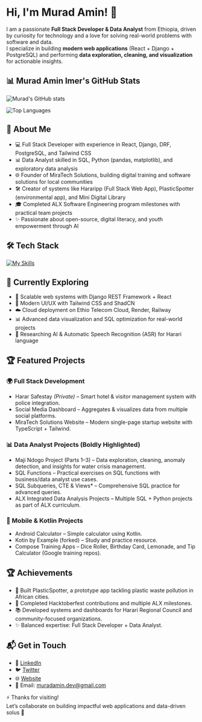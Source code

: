 # Hi, I'm Murad Amin! 👋

I am a passionate **Full Stack Developer & Data Analyst** from Ethiopia, driven by curiosity for technology and a love for solving real-world problems with software and data.  
I specialize in building **modern web applications** (React + Django + PostgreSQL) and performing **data exploration, cleaning, and visualization** for actionable insights.  


## 📊 Murad Amin Imer's GitHub Stats  

![Murad's GitHub stats](https://github-readme-stats.vercel.app/api?username=muradamen&show_icons=true&theme=tokyonight&hide_border=true&count_private=true)

![Top Languages](https://github-readme-stats.vercel.app/api/top-langs/?username=muradamen&layout=compact&theme=tokyonight&hide=C,C%2B%2B,Shell)

## 🚀 About Me  

- 💻 Full Stack Developer with experience in React, Django, DRF, PostgreSQL, and Tailwind CSS 
- 📊 Data Analyst skilled in SQL, Python (pandas, matplotlib), and exploratory data analysis  
- 🌐 Founder of MiraTech Solutions, building digital training and software solutions for local communities  
- 🛠 Creator of systems like Hararipp (Full Stack Web App), PlasticSpotter (environmental app), and Mini Digital Library
- 🎓 Completed ALX Software Engineering program milestones with practical team projects  
- ✨ Passionate about open-source, digital literacy, and youth empowerment through AI  


## 🛠 Tech Stack  

[![My Skills](https://skillicons.dev/icons?i=python,django,js,react,html,css,tailwind,postgres,git,github,docker,jupyter)](https://skillicons.dev)

## 🌱 Currently Exploring  

- 🚀 Scalable web systems with Django REST Framework + React 
- 🎨 Modern UI/UX with Tailwind CSS and ShadCN
- ☁️ Cloud deployment on Ethio Telecom Cloud, Render, Railway
- 📊 Advanced data visualization and SQL optimization for real-world projects  
- 🧠 Researching AI & Automatic Speech Recognition (ASR) for Harari language  


## 🏆 Featured Projects  

### 🌍 Full Stack Development  
- Harar Safestay *(Private)* – Smart hotel & visitor management system with police integration.    
- Social Media Dashboard – Aggregates & visualizes data from multiple social platforms.  
- MiraTech Solutions Website – Modern single-page startup website with TypeScript + Tailwind.  

### 📊 **Data Analyst Projects (Boldly Highlighted)**  
- Maji Ndogo Project (Parts 1–3) – Data exploration, cleaning, anomaly detection, and insights for water crisis management.  
- SQL Functions – Practical exercises on SQL functions with business/data analyst use cases.  
- SQL Subqueries, CTE & Views* – Comprehensive SQL practice for advanced queries.  
- ALX Integrated Data Analysis Projects – Multiple SQL + Python projects as part of ALX curriculum.  

### 📱 Mobile & Kotlin Projects  
- Android Calculator – Simple calculator using Kotlin.  
- Kotin by Example (forked) – Study and practice resource.  
- Compose Training Apps – Dice Roller, Birthday Card, Lemonade, and Tip Calculator (Google training repos). 
## 🏆 Achievements  

- 🌟 Built PlasticSpotter, a prototype app tackling plastic waste pollution in African cities.  
- 🥇 Completed Hacktoberfest contributions and multiple ALX milestones.  
- 📚 Developed systems and dashboards for Harari Regional Council and community-focused organizations.  
- ✨ Balanced expertise: Full Stack Developer + Data Analyst.  


## 📬 Get in Touch   

- 💼 [LinkedIn](https://www.linkedin.com/in/muradamin/)  
- 🐦 [Twitter](https://twitter.com/introvertedbot)  
- 🌐 [Website](https://mokdasgj.manus.space)  
- 📧 Email: muradamin.dev@gmail.com  


⚡ Thanks for visiting!  
Let’s collaborate on building impactful web applications and data-driven solus 🚀

